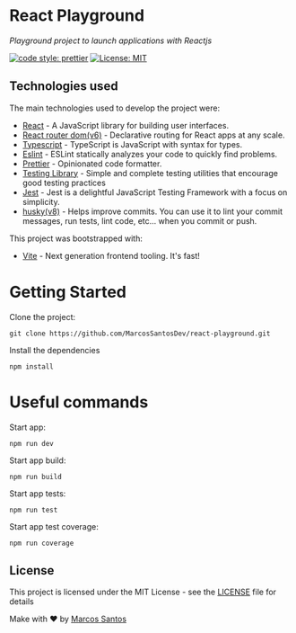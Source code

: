 # React Playground

_Playground project to launch applications with Reactjs_

[![code style: prettier](https://img.shields.io/badge/code_style-prettier-orange.svg)](https://github.com/prettier/prettier)
[![License: MIT](https://img.shields.io/badge/License-MIT-blue.svg)](https://opensource.org/licenses/MIT)

## Technologies used

The main technologies used to develop the project were:

- [React](reactjs.org) - A JavaScript library for building user interfaces.
- [React router dom(v6)](https://reactrouter.com/) - Declarative routing for React apps at any scale.
- [Typescript](https://www.typescriptlang.org/) - TypeScript is JavaScript with syntax for types.
- [Eslint](https://eslint.org/) - ESLint statically analyzes your code to quickly find problems.
- [Prettier](https://prettier.io/) - Opinionated code formatter.
- [Testing Library](https://testing-library.com/) - Simple and complete testing utilities that encourage good testing practices
- [Jest](https://jestjs.io/) - Jest is a delightful JavaScript Testing Framework with a focus on simplicity.
- [husky(v8)](https://typicode.github.io/husky) - Helps improve commits. You can use it to lint your commit messages, run tests, lint code, etc... when you commit or push.

This project was bootstrapped with:

- [Vite](https://vitejs.dev/) - Next generation frontend tooling. It's fast!

# Getting Started

Clone the project:
```
git clone https://github.com/MarcosSantosDev/react-playground.git
```

Install the dependencies
```
npm install
```

# Useful commands

Start app:
```
npm run dev
```

Start app build:
```
npm run build
```

Start app tests:
```
npm run test
```

Start app test coverage:
```
npm run coverage
```

## License

This project is licensed under the MIT License - see the [LICENSE](LICENSE) file for details

Make with :heart: by [Marcos Santos](https://github.com/MarcosSantosDev)

